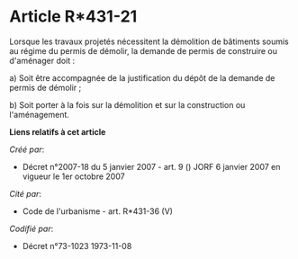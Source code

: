 # Article R*431-21

Lorsque les travaux projetés nécessitent la démolition de bâtiments soumis au régime du permis de démolir, la demande de
permis de construire ou d'aménager doit :

a) Soit être accompagnée de la justification du dépôt de la demande de permis de démolir ;

b) Soit porter à la fois sur la démolition et sur la construction ou l'aménagement.

**Liens relatifs à cet article**

_Créé par_:

  - Décret n°2007-18 du 5 janvier 2007 - art. 9 () JORF 6 janvier 2007 en vigueur le 1er octobre 2007

_Cité par_:

  - Code de l'urbanisme - art. R*431-36 (V)

_Codifié par_:

  - Décret n°73-1023 1973-11-08
